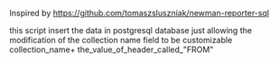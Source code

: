 Inspired by https://github.com/tomaszsluszniak/newman-reporter-sql

this script insert the data in postgresql database just allowing the modification of the collection name field to be customizable 
 collection_name+ the_value_of_header_called_"FROM"
